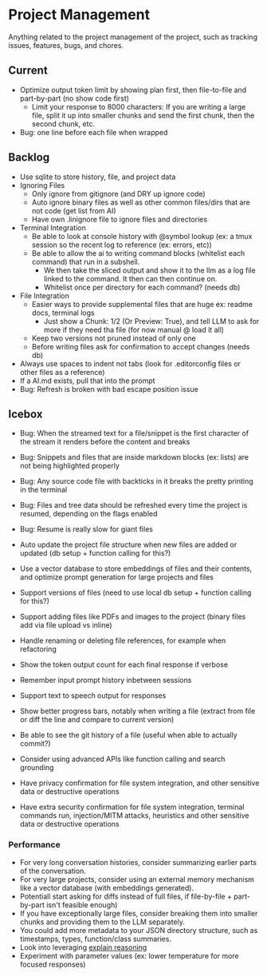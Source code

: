 # Project Management

Anything related to the project management of the project, such as tracking issues, features, bugs, and chores.

## Current

* Optimize output token limit by showing plan first, then file-to-file and part-by-part (no show code first)
  * Limit your response to 8000 characters: If you are writing a large file, split it up into smaller chunks and send the first chunk, then the second chunk, etc.
* Bug: one line before each file when wrapped

## Backlog

* Use sqlite to store history, file, and project data
* Ignoring Files
    * Only ignore from gitignore (and DRY up ignore code)
    * Auto ignore binary files as well as other common files/dirs that are not code (get list from AI)
    * Have own .linignore file to ignore files and directories
* Terminal Integration
    * Be able to look at console history with @symbol lookup (ex: a tmux session so the recent log to reference (ex: errors, etc))
    * Be able to allow the ai to writing command blocks (whitelist each command) that run in a subshell.
      * We then take the sliced output and show it to the llm as a log file linked to the command. It then can then continue on.
      * Whitelist once per directory for each command? (needs db)
* File Integration
    * Easier ways to provide supplemental files that are huge ex: readme docs, terminal logs
      * Just show a Chunk: 1/2 (Or Preview: True), and tell LLM to ask for more if they need tha file (for now manual @ load it all)
    * Keep two versions not pruned instead of only one
    * Before writing files ask for confirmation to accept changes (needs db)
* Always use spaces to indent not tabs (look for .editorconfig files or other files as a reference)
* If a AI.md exists, pull that into the prompt
* Bug: Refresh is broken with bad escape position issue

## Icebox

* Bug: When the streamed text for a file/snippet is the first character of the stream it renders before the content and breaks
* Bug: Snippets and files that are inside markdown blocks (ex: lists) are not being highlighted properly
* Bug: Any source code file with backticks in it breaks the pretty printing in the terminal
* Bug: Files and tree data should be refreshed every time the project is resumed, depending on the flags enabled
* Bug: Resume is really slow for giant files

* Auto update the project file structure when new files are added or updated (db setup + function calling for this?)
* Use a vector database to store embeddings of files and their contents, and optimize prompt generation for large projects and files
* Support versions of files (need to use local db setup + function calling for this?)
* Support adding files like PDFs and images to the project (binary files add via file upload vs inline)
* Handle renaming or deleting file references, for example when refactoring
* Show the token output count for each final response if verbose
* Remember input prompt history inbetween sessions
* Support text to speech output for responses
* Show better progress bars, notably when writing a file (extract from file or diff the line and compare to current version)
* Be able to see the git history of a file (useful when able to actually commit?)
* Consider using advanced APIs like function calling and search grounding
* Have privacy confirmation for file system integration, and other sensitive data or destructive operations
* Have extra security confirmation for file system integration, terminal commands run, injection/MITM attacks, heuristics and other sensitive data or destructive operations

### Performance

* For very long conversation histories, consider summarizing earlier parts of the conversation.
* For very large projects, consider using an external memory mechanism like a vector database (with embeddings generated).
* Potentiall start asking for diffs instead of full files, if file-by-file + part-by-part isn't feasible enough)
* If you have exceptionally large files, consider breaking them into smaller chunks and providing them to the LLM separately.
* You could add more metadata to your JSON directory structure, such as timestamps, types, function/class summaries.
* Look into leveraging [explain reasoning](https://cloud.google.com/vertex-ai/generative-ai/docs/learn/prompts/explain-reasoning)
* Experiment with parameter values (ex: lower temperature for more focused responses)
